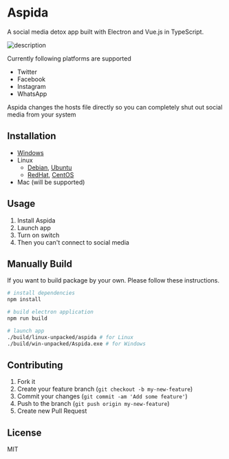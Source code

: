 # Aspida

A social media detox app built with Electron and Vue.js in TypeScript.

![description](https://github.com/shufo/aspida/wiki/assets/description.gif)

Currently following platforms are supported

- Twitter
- Facebook
- Instagram
- WhatsApp

Aspida changes the hosts file directly so you can completely shut out social media from your system

## Installation

- [Windows](https://github.com/shufo/aspida/releases/download/0.1.0/Aspida.Setup.0.1.0.exe.zip)
- Linux
  - [Debian](https://github.com/shufo/aspida/releases/download/0.1.0/aspida_0.1.0_amd64.deb.zip), [Ubuntu](https://github.com/shufo/aspida/releases/download/0.1.0/aspida_0.1.0_amd64.deb.zip)
  - [RedHat](https://github.com/shufo/aspida/releases/download/0.1.0/aspida-0.1.0.x86_64.rpm.zip), [CentOS](https://github.com/shufo/aspida/releases/download/0.1.0/aspida-0.1.0.x86_64.rpm.zip)
- Mac (will be supported)

## Usage

1. Install Aspida
2. Launch app
3. Turn on switch
4. Then you can't connect to social media

## Manually Build

If you want to build package by your own. Please follow these instructions.

```bash
# install dependencies
npm install

# build electron application
npm run build

# launch app
./build/linux-unpacked/aspida # for Linux
./build/win-unpacked/Aspida.exe # for Windows
```

## Contributing

1.  Fork it
2.  Create your feature branch (`git checkout -b my-new-feature`)
3.  Commit your changes (`git commit -am 'Add some feature'`)
4.  Push to the branch (`git push origin my-new-feature`)
5.  Create new Pull Request

## License

MIT

